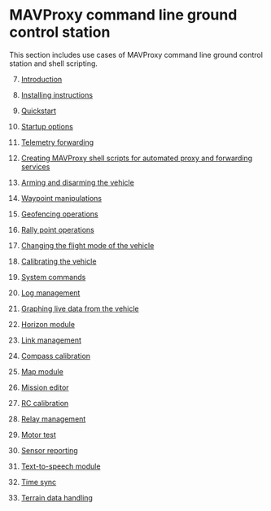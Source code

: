 # MAVProxy command line ground control station

This section includes use cases of MAVProxy command line ground control station and shell scripting.

7. [Introduction]()

8. [Installing instructions]()

9. [Quickstart]()

10. [Startup options]()

11. [Telemetry forwarding]()

12. [Creating MAVProxy shell scripts for automated proxy and forwarding services]()

13. [Arming and disarming the vehicle]()

14. [Waypoint manipulations]()

15. [Geofencing operations]()

16. [Rally point operations]()

17. [Changing the flight mode of the vehicle]()

18. [Calibrating the vehicle]()

19. [System commands]()

20. [Log management]()

21. [Graphing live data from the vehicle]()

22. [Horizon module]()

23. [Link management]()

24. [Compass calibration]()

25. [Map module]()

26. [Mission editor]()

27. [RC calibration]()

28. [Relay management]()

29. [Motor test]()

30. [Sensor reporting]()

31. [Text-to-speech module]()

32. [Time sync]()

33. [Terrain data handling]()

